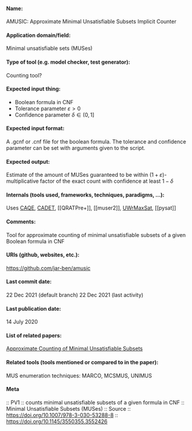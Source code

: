#### Name:
AMUSIC: Approximate Minimal Unsatisfiable Subsets Implicit Counter

#### Application domain/field:
Minimal unsatisfiable sets (MUSes)

#### Type of tool (e.g. model checker, test generator):
Counting tool?

#### Expected input thing:
- Boolean formula in CNF
- Tolerance parameter $\varepsilon > 0$
- Confidence parameter $\delta \in (0,1]$

#### Expected input format:
A .gcnf or .cnf file for the boolean formula.
The tolerance and confidence parameter can be set with arguments given to the script.

#### Expected output:
Estimate of the amount of MUSes guaranteed to be within $(1+\varepsilon)$-multiplicative factor of the exact count with confidence at least $1-\delta$

#### Internals (tools used, frameworks, techniques, paradigms, ...):
Uses [CAQE](Solvers/CAQE.md), [CADET](Solvers/CADET.md), [[QRATPre+]], [[muser2]], [UWrMaxSat](Solvers/UWrMaxSat.md), [[pysat]]

#### Comments: 
Tool for approximate counting of minimal unsatisfiable subsets of a given Boolean formula in CNF

#### URIs (github, websites, etc.):
https://github.com/jar-ben/amusic

#### Last commit date:
22 Dec 2021 (default branch)
22 Dec 2021 (last activity)

#### Last publication date:
14 July 2020

#### List of related papers:
[Approximate Counting of Minimal Unsatisfiable Subsets](https://doi.org/10.1007/978-3-030-53288-8_21)

#### Related tools (tools mentioned or compared to in the paper):
MUS enumeration techniques: MARCO, MCSMUS, UNIMUS

#### Meta
:: PV1 :: counts minimal unsatisfiable subsets of a given formula in CNF
:: Minimal Unsatisfiable Subsets (MUSes)
:: Source :: https://doi.org/10.1007/978-3-030-53288-8 :: https://doi.org/10.1145/3550355.3552426
